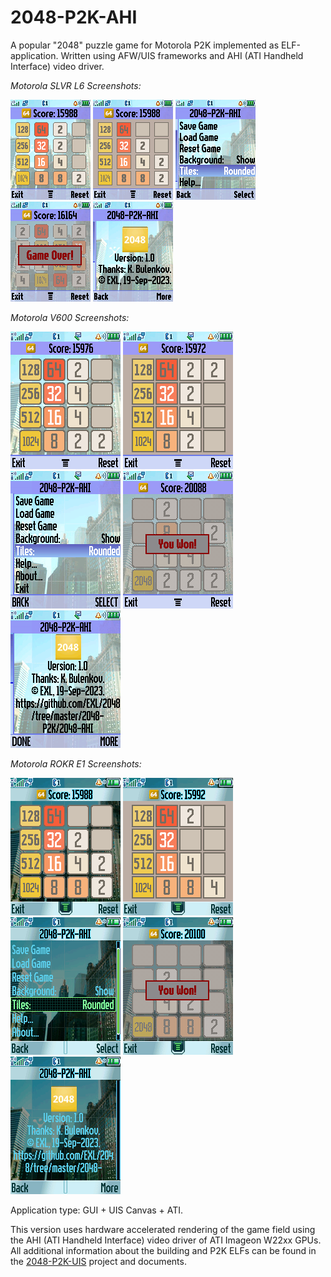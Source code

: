 2048-P2K-AHI
============

A popular "2048" puzzle game for Motorola P2K implemented as ELF-application. Written using AFW/UIS frameworks and AHI (ATI Handheld Interface) video driver.

*Motorola SLVR L6 Screenshots:*

![2048-AHI Motorola SLVR L6 Screenshot 1](../../image/2048-AHI-L6-Screenshot1.png) ![2048-AHI Motorola SLVR L6 Screenshot 2](../../image/2048-AHI-L6-Screenshot2.png) ![2048-AHI Motorola SLVR L6 Screenshot 3](../../image/2048-AHI-L6-Screenshot3.png) ![2048-AHI Motorola SLVR L6 Screenshot 4](../../image/2048-AHI-L6-Screenshot4.png) ![2048-AHI Motorola SLVR L6 Screenshot 5](../../image/2048-AHI-L6-Screenshot5.png)

*Motorola V600 Screenshots:*

![2048-AHI Motorola V600 Screenshot 1](../../image/2048-AHI-V600-Screenshot1.png) ![2048-AHI Motorola V600 Screenshot 2](../../image/2048-AHI-V600-Screenshot2.png) ![2048-AHI Motorola V600 Screenshot 3](../../image/2048-AHI-V600-Screenshot3.png) ![2048-AHI Motorola V600 Screenshot 4](../../image/2048-AHI-V600-Screenshot4.png) ![2048-AHI Motorola V600 Screenshot 5](../../image/2048-AHI-V600-Screenshot5.png)

*Motorola ROKR E1 Screenshots:*

![2048-AHI Motorola ROKR E1 Screenshot 1](../../image/2048-AHI-E1-Screenshot1.png) ![2048-AHI Motorola ROKR E1 Screenshot 2](../../image/2048-AHI-E1-Screenshot2.png) ![2048-AHI Motorola ROKR E1 Screenshot 3](../../image/2048-AHI-E1-Screenshot3.png) ![2048-AHI Motorola ROKR E1 Screenshot 4](../../image/2048-AHI-E1-Screenshot4.png) ![2048-AHI Motorola ROKR E1 Screenshot 5](../../image/2048-AHI-E1-Screenshot5.png)

Application type: GUI + UIS Canvas + ATI.

This version uses hardware accelerated rendering of the game field using the AHI (ATI Handheld Interface) video driver of ATI Imageon W22xx GPUs. All additional information about the building and P2K ELFs can be found in the [2048-P2K-UIS](../../2048-P2K) project and documents.
